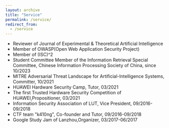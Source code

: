 ```yaml
---
layout: archive
title: "Service"
permalink: /service/
redirect_from:
  - /service
---
```


* Reviewer of Journal of Experimental & Theoretical Artificial Intelligence
* Member of OWASP(Open Web Application Security Project)
* Member of (ISC)^2
* Student Committee Member of the Information Retrieval Special Committee, Chinese Information Processing Society of China, since 10/2023
* MITRE Adversarial Threat Landscape for Artificial-Intelligence Systems, Committer, 10/2021
* HUAWEI Hardware Security Camp, Tutor, 03/2021
* The first Trusted Hardware Security Competition of HUAWEI,Propositioner, 03/2021
* Information Security Association of LUT, Vice President, 09/2016-09/2018
* CTF team "k410ng", Co-founder and Tutor, 09/2016-09/2018
* Google Study Jam of Lanzhou,Organizer, 03/2017-06/2017

